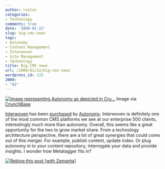 ```yaml
---
author: rvelez
categories:
- Technology
comments: true
date: '2009-01-22'
slug: big-cms-news
tags:
- Autonomy
- Content Management
- Interwoven
- Site Management
- Technology
title: Big CMS news
url: /2009/01/22/big-cms-news
wordpress_id: 123
2009:
- "01"
---
```






[![Image representing Autonomy as depicted in Cru...](http://www.crunchbase.com/assets/images/resized/0002/2544/22544v1-max-450x450.png)](http://www.crunchbase.com/company/autonomy)
    Image via [CrunchBase](http://www.crunchbase.com)





[Interwoven](http://www.interwoven.com) has been [purchased](http://interwoven.com/components/pagenext.jsp?topic=NEWS::RELEASES&dcr=components/autonomy.jsp) by [Autonomy](http://www.autonomy.com). Interwoven is definitely one of the most common CMS platforms we see at our enterprise 500 clients, interestingly much more than autonomy. Overall, this seems like a great opportunity for the two to grow market share. From a technology architecture perspective, there are a lot of great synergies that could come out of this merger. For example, publish content, update index. Or plug autonomy in to your content repository, interrogate your data and provide insights. I wonder how Metatagger fits in?


[![Reblog this post [with Zemanta]](http://img.zemanta.com/reblog_e.png?x-id=84f9c2a9-5b7e-4e04-86ca-143f9f78332d)](http://reblog.zemanta.com/zemified/84f9c2a9-5b7e-4e04-86ca-143f9f78332d/)
